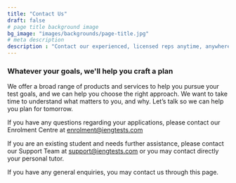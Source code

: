 ```yaml
---
title: "Contact Us"
draft: false
# page title background image
bg_image: "images/backgrounds/page-title.jpg"
# meta description
description : "Contact our experienced, licensed reps anytime, anywhere to get answers you need, when you need them most."
---
```


### Whatever your goals, we'll help you craft a plan

We offer a broad range of products and services to help you pursue your test goals, and we can help you choose the right approach. We want to take time to understand what matters to you, and why. Let’s talk so we can help you plan for tomorrow.

If you have any questions regarding your applications, please contact our Enrolment Centre at [enrolment@iengtests.com](mailto:enrolment@iengtests.com)

If you are an existing student and needs further assistance, please contact our Support Team at [support@iengtests.com](mailto:support@iengtests.com) or you may contact directly your personal tutor.

If you have any general enquiries, you may contact us through this page. 
